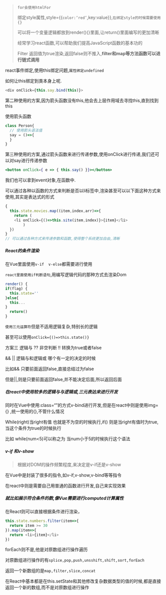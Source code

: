 >  `for会使用htmlFor`
>
> 绑定style属性,style={{`color:‘red’`,key:value}},`在绑定style的时候需要使用{}`
>
> 可以将一个变量逻辑都放到render(){}里面,让return()里面编写的更加清晰
>
> 经常学习react函数,可以帮助我们提高JavaScript函数的基本功的
>
> Filter 返回值为true渲染,返回false则不推入,**filter和map等方法函数可以进行链式调用**

react事件绑定,使用this绑定问题,`属性绑定undefined`

如何让this绑定到类本身上呢.

```js
<div onClick={this.say.bind(this)}>
```

第二种使用的方案,因为箭头函数没有this,他会去上层作用域去寻找this,直到找到this

使用箭头函数

```js
class Person{
  // 使用箭头语法值
  say = ()=>{
  }
}
```

第三种使用的方案,通过箭头函数来进行传递参数,使用onClick进行传递,我们还可以对say进行传递参数

```jsx
<button onClick={ e => { this.say() }}></button>
```

我们也可以拿到event对象,在函数中.

可以通过各种以函数的方式来判断是否以li标签中,渲染甚至可以以下面这种方式来使用,其实是表达式的形式

```js
{
  this.state.movies.map((item,index,arr)=>{
    return (
    <li onClick={()=>this.site(item,index)}>{item}</li>
		)
  })
}
// 可以通过各种方式来传递参数和函数,使得整个系统更加自由,清晰
```

##### React的条件渲染

在Vue里面使用`v-if  v-else`都需要进行使用

`react里面使用if判断语句`,用编写逻辑代码的那种方式去渲染Dom

```js
render() {
if(flag) {
  this.state=''
}else{
  this...
}
  return()
}
```

`使用三元运算符`但是不适用逻辑复杂,特别长的逻辑

甚至可以使用`onClick={()=>this.state()}`

方案三 逻辑与  ?? 非空判断  !! 转换为true或者false

&&  || 逻辑与和逻辑或   哪个有一定的决定的时候

比如&& 只要前面返回false,直接总结过为false

但是||,则是只要前面返回false,并不能决定后面,所以返回后面

##### 在react中使用较多的逻辑与与逻辑或,三元表达来进行开发

同时在Vue中使用:class=“”的方式v-bind进行开发,但是在react中则是使用img={}   ,统一使用的{},不管什么情况

While(right)当right有值 也就是不为空的时候执行,if() 则是当right有值时为true, 当这个条件为true的时候执行

比如  while(num<5)可以称之为 当num小于5的时候执行这个语法

##### v-if 和v-show

> 根据对DOM的操作频繁程度,来决定是v-if还是v-show

在Vue中是封装了很多的指令,如v-if,v-show,v-bind等等指令

在react中则是需要自己用普通的函数进行开发,自己来实现效果

##### 就比如展示符合条件的数,像Vue需要进行computed计算属性

在React则可以直接根据条件进行渲染，

```js
this.state.numbers.filter(item=>{
  return item >= 30
}).map(item=>{
  return <li>{item}</li>
})
```

forEach则不是,他是对原数组进行操作遍历

对原数组进行操作的有`splice,pop,push,unsshift,shift,sort,forEach`

返回一个新数组的是`map,filter,slice,concat`

在React中基本都是在this.setState和其他修改复杂数据类型的值的时候,都是直接返回一个新的数组,而不是对原数组进行操作
